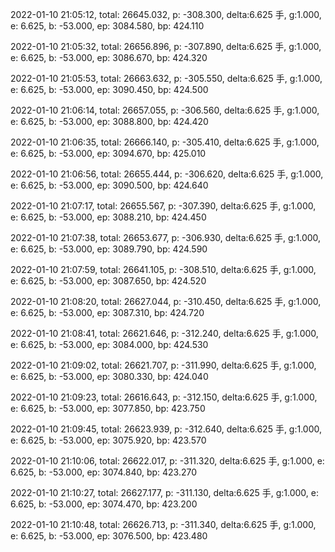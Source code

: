 2022-01-10 21:05:12, total: 26645.032, p: -308.300, delta:6.625 手, g:1.000, e: 6.625, b: -53.000, ep: 3084.580, bp: 424.110

2022-01-10 21:05:32, total: 26656.896, p: -307.890, delta:6.625 手, g:1.000, e: 6.625, b: -53.000, ep: 3086.670, bp: 424.320

2022-01-10 21:05:53, total: 26663.632, p: -305.550, delta:6.625 手, g:1.000, e: 6.625, b: -53.000, ep: 3090.450, bp: 424.500

2022-01-10 21:06:14, total: 26657.055, p: -306.560, delta:6.625 手, g:1.000, e: 6.625, b: -53.000, ep: 3088.800, bp: 424.420

2022-01-10 21:06:35, total: 26666.140, p: -305.410, delta:6.625 手, g:1.000, e: 6.625, b: -53.000, ep: 3094.670, bp: 425.010

2022-01-10 21:06:56, total: 26655.444, p: -306.620, delta:6.625 手, g:1.000, e: 6.625, b: -53.000, ep: 3090.500, bp: 424.640

2022-01-10 21:07:17, total: 26655.567, p: -307.390, delta:6.625 手, g:1.000, e: 6.625, b: -53.000, ep: 3088.210, bp: 424.450

2022-01-10 21:07:38, total: 26653.677, p: -306.930, delta:6.625 手, g:1.000, e: 6.625, b: -53.000, ep: 3089.790, bp: 424.590

2022-01-10 21:07:59, total: 26641.105, p: -308.510, delta:6.625 手, g:1.000, e: 6.625, b: -53.000, ep: 3087.650, bp: 424.520

2022-01-10 21:08:20, total: 26627.044, p: -310.450, delta:6.625 手, g:1.000, e: 6.625, b: -53.000, ep: 3087.310, bp: 424.720

2022-01-10 21:08:41, total: 26621.646, p: -312.240, delta:6.625 手, g:1.000, e: 6.625, b: -53.000, ep: 3084.000, bp: 424.530

2022-01-10 21:09:02, total: 26621.707, p: -311.990, delta:6.625 手, g:1.000, e: 6.625, b: -53.000, ep: 3080.330, bp: 424.040

2022-01-10 21:09:23, total: 26616.643, p: -312.150, delta:6.625 手, g:1.000, e: 6.625, b: -53.000, ep: 3077.850, bp: 423.750

2022-01-10 21:09:45, total: 26623.939, p: -312.640, delta:6.625 手, g:1.000, e: 6.625, b: -53.000, ep: 3075.920, bp: 423.570

2022-01-10 21:10:06, total: 26622.017, p: -311.320, delta:6.625 手, g:1.000, e: 6.625, b: -53.000, ep: 3074.840, bp: 423.270

2022-01-10 21:10:27, total: 26627.177, p: -311.130, delta:6.625 手, g:1.000, e: 6.625, b: -53.000, ep: 3074.470, bp: 423.200

2022-01-10 21:10:48, total: 26626.713, p: -311.340, delta:6.625 手, g:1.000, e: 6.625, b: -53.000, ep: 3076.500, bp: 423.480